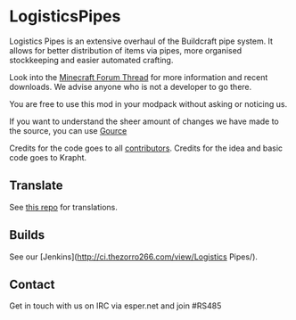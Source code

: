 # LogisticsPipes

Logistics Pipes is an extensive overhaul of the Buildcraft pipe system. It allows for better distribution of items via pipes, more organised stockkeeping and easier automated crafting.

Look into the [Minecraft Forum Thread](http://www.minecraftforum.net/topic/1831791-) for more information and recent downloads.
We advise anyone who is not a developer to go there.

You are free to use this mod in your modpack without asking or noticing us.

If you want to understand the sheer amount of changes we have made to the source, you can use [Gource](https://code.google.com/p/gource/)

Credits for the code goes to all [contributors](https://github.com/RS485/LogisticsPipes/contributors).
Credits for the idea and basic code goes to Krapht.

## Translate

See [this repo](https://github.com/RS485/LogisticsPipes-Language) for translations.

## Builds

See our [Jenkins](http://ci.thezorro266.com/view/Logistics Pipes/).

## Contact

Get in touch with us on IRC via esper.net and join #RS485
